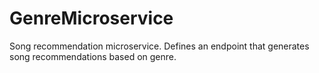 # GenreMicroservice
 Song recommendation microservice. Defines an endpoint that generates song recommendations based on genre.

